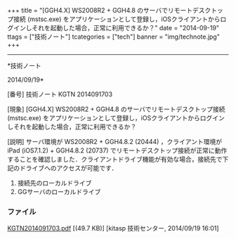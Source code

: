 ﻿+++
title = "[GGH4.X] WS2008R2 + GGH4.8 のサーバでリモートデスクトップ接続 (mstsc.exe) をアプリケーションとして登録し，iOSクライアントからログインしそれを起動した場合，正常に利用できるか？"
date = "2014-09-19"
ttags = ["技術ノート"]
tcategories = ["tech"]
banner = "img/technote.jpg"
+++

-----------------------------------------------------------------------------------------------------------------------------

*技術ノート

2014/09/19*


[番号]
技術ノート KGTN 2014091703

[現象]
[GGH4.X] WS2008R2 + GGH4.8 のサーバでリモートデスクトップ接続
(mstsc.exe)
をアプリケーションとして登録し，iOSクライアントからログインしそれを起動した場合，正常に利用できるか？

[説明]
サーバ環境が WS2008R2 + GGH4.8.2 (20444) ，クライアント環境が iPad
(iOS7.1.2) + GGH4.8.2 (20737)
でリモートデスクトップ接続が正常に動作することを確認しました．クライアントドライブ機能が有効な場合，接続先で下記のドライブへのアクセスが可能です．

1) 接続先のローカルドライブ
2) GGサーバのローカルドライブ


### ファイル

 
 


[KGTN2014091703.pdf](http://techreport.kitasp.net/attachments/download/1735/KGTN2014091703.pdf)
 [(49.7 KB)] [kitasp 技術センター, 2014/09/19
16:01]


 


 

